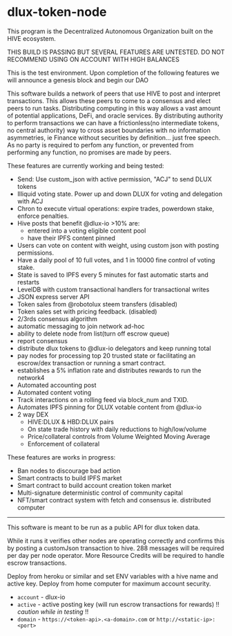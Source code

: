 # dlux-token-node

This program is the Decentralized Autonomous Organization built on the HIVE ecosystem.

THIS BUILD IS PASSING BUT SEVERAL FEATURES ARE UNTESTED. DO NOT RECOMMEND USING ON ACCOUNT WITH HIGH BALANCES

This is the test environment. Upon completion of the following features we will announce a genesis block and begin our DAO

This software builds a network of peers that use HIVE to post and interpret transactions. This allows these peers to come to a consensus and elect peers to run tasks. Distributing computing in this way allows a vast amount of potential applications, DeFi, and oracle services. By distributing authority to perform transactions we can have a frictionless(no intermediate tokens, no central authority) way to cross asset boundaries with no information asymmetries, ie Finance without securities by definition... just free speech. As no party is required to perfom any function, or prevented from performing any function, no promises are made by peers.

These features are currently working and being tested:

* Send: Use custom_json with active permission, "ACJ" to send DLUX tokens
* Illiquid voting state. Power up and down DLUX for voting and delegation with ACJ
* Chron to execute virtual operations: expire trades, powerdown stake, enforce penalties.
* Hive posts that benefit @dlux-io >10% are: 
   * entered into a voting eligible content pool
   * have their IPFS content pinned
* Users can vote on content with weight, using custom json with posting permissions.
* Have a daily pool of 10 full votes, and 1 in 10000 fine control of voting stake.
* State is saved to IPFS every 5 minutes for fast automatic starts and restarts
* LevelDB with custom transactional handlers for transactional writes
* JSON express server API
* Token sales from @robotolux steem transfers (disabled)
* Token sales set with pricing feedback. (disabled)
* 2/3rds consensus algorithm
* automatic messaging to join network ad-hoc
* ability to delete node from list(turn off escrow queue)
* report consensus
* distribute dlux tokens to @dlux-io delegators and keep running total
* pay nodes for processing top 20 trusted state or facilitating an escrow/dex transaction or running a smart contract.
* establishes a 5% inflation rate and distributes rewards to run the network4
* Automated accounting post
* Automated content voting
* Track interactions on a rolling feed via block_num and TXID.
* Automates IPFS pinning for DLUX votable content from @dlux-io
* 2 way DEX
  * HIVE:DLUX & HBD:DLUX pairs
  * On state trade history with daily reductions to high/low/volume
  * Price/collateral controls from Volume Weighted Moving Average
  * Enforcement of collateral

These features are works in progress:

* Ban nodes to discourage bad action
* Smart contracts to build IPFS market
* Smart contract to build account creation token market
* Multi-signature deterministic control of community capital
* NFT/smart contract system with fetch and consensus ie. distributed computer

***

This software is meant to be run as a public API for dlux token data.

While it runs it verifies other nodes are operating correctly and confirms this by posting a customJson transaction to hive. 288 messages will be required per day per node operator. More Resource Credits will be required to handle escrow transactions.

Deploy from heroku or similar and set ENV variables with a hive name and active key. Deploy from home computer for maximum account security.

* `account` - dlux-io
* `active` - active posting key (will run escrow transactions for rewards) !! *caution while in testing* !!
* `domain` - `https://<token-api>.<a-domain>.com` or `http://<static-ip>:<port>`
